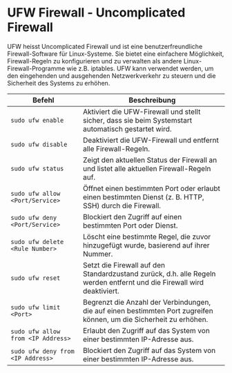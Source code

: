 # UFW Firewall - Uncomplicated Firewall
UFW heisst Uncomplicated Firewall und ist eine benutzerfreundliche Firewall-Software für Linux-Systeme. Sie bietet eine einfachere Möglichkeit, Firewall-Regeln zu konfigurieren und zu verwalten als andere Linux-Firewall-Programme wie z.B. iptables. UFW kann verwendet werden, um den eingehenden und ausgehenden Netzwerkverkehr zu steuern und die Sicherheit des Systems zu erhöhen.


| Befehl | Beschreibung |
| --- | --- |
| `sudo ufw enable` | Aktiviert die UFW-Firewall und stellt sicher, dass sie beim Systemstart automatisch gestartet wird. |
| `sudo ufw disable` | Deaktiviert die UFW-Firewall und entfernt alle Firewall-Regeln. |
| `sudo ufw status` | Zeigt den aktuellen Status der Firewall an und listet alle aktuellen Firewall-Regeln auf. |
| `sudo ufw allow <Port/Service>` | Öffnet einen bestimmten Port oder erlaubt einen bestimmten Dienst (z. B. HTTP, SSH) durch die Firewall. |
| `sudo ufw deny <Port/Service>` | Blockiert den Zugriff auf einen bestimmten Port oder Dienst. |
| `sudo ufw delete <Rule Number>` | Löscht eine bestimmte Regel, die zuvor hinzugefügt wurde, basierend auf ihrer Nummer. |
| `sudo ufw reset` | Setzt die Firewall auf den Standardzustand zurück, d.h. alle Regeln werden entfernt und die Firewall wird deaktiviert. |
| `sudo ufw limit <Port>` | Begrenzt die Anzahl der Verbindungen, die auf einen bestimmten Port zugreifen können, um die Sicherheit zu erhöhen. |
| `sudo ufw allow from <IP Address>` | Erlaubt den Zugriff auf das System von einer bestimmten IP-Adresse aus. |
| `sudo ufw deny from <IP Address>` | Blockiert den Zugriff auf das System von einer bestimmten IP-Adresse aus. |
